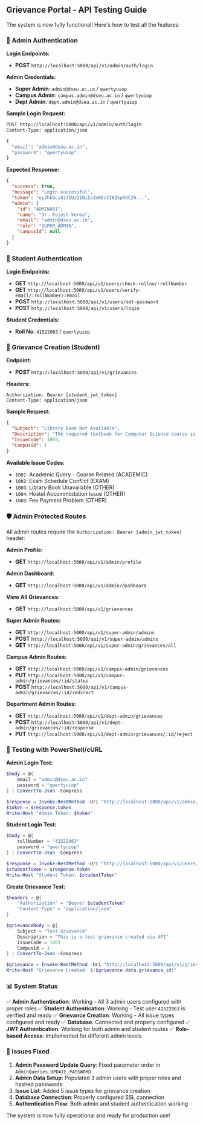 ## Grievance Portal - API Testing Guide

The system is now fully functional! Here's how to test all the features:

### 🔑 Admin Authentication

**Login Endpoints:**
- **POST** `http://localhost:5000/api/v1/admin/auth/login`

**Admin Credentials:**
- **Super Admin**: `admin@dseu.ac.in` / `qwertyuiop`
- **Campus Admin**: `campus.admin@dseu.ac.in` / `qwertyuiop`
- **Dept Admin**: `dept.admin@dseu.ac.in` / `qwertyuiop`

**Sample Login Request:**
```bash
POST http://localhost:5000/api/v1/admin/auth/login
Content-Type: application/json

{
  "email": "admin@dseu.ac.in",
  "password": "qwertyuiop"
}
```

**Expected Response:**
```json
{
  "success": true,
  "message": "Login successful",
  "token": "eyJhbGciOiJIUzI1NiIsInR5cCI6IkpXVCJ9...",
  "admin": {
    "id": "ADMIN001",
    "name": "Dr. Rajesh Verma",
    "email": "admin@dseu.ac.in",
    "role": "SUPER_ADMIN",
    "campusId": null
  }
}
```

### 👤 Student Authentication

**Login Endpoints:**
- **GET** `http://localhost:5000/api/v1/users/check-rollno/:rollNumber`
- **GET** `http://localhost:5000/api/v1/users/verify-email/:rollNumber/:email`
- **POST** `http://localhost:5000/api/v1/users/set-password`
- **POST** `http://localhost:5000/api/v1/users/login`

**Student Credentials:**
- **Roll No**: `41522063` / `qwertyuiop`

### 📝 Grievance Creation (Student)

**Endpoint:**
- **POST** `http://localhost:5000/api/v1/grievances`

**Headers:**
```
Authorization: Bearer [student_jwt_token]
Content-Type: application/json
```

**Sample Request:**
```json
{
  "Subject": "Library Book Not Available",
  "Description": "The required textbook for Computer Science course is not available in the library. This is affecting my study schedule for the upcoming exams.",
  "IssueCode": 1003,
  "CampusId": 1
}
```

**Available Issue Codes:**
- `1001`: Academic Query - Course Related (ACADEMIC)
- `1002`: Exam Schedule Conflict (EXAM)
- `1003`: Library Book Unavailable (OTHER)
- `1004`: Hostel Accommodation Issue (OTHER)
- `1005`: Fee Payment Problem (OTHER)

### 🛡️ Admin Protected Routes

All admin routes require the `Authorization: Bearer [admin_jwt_token]` header:

**Admin Profile:**
- **GET** `http://localhost:5000/api/v1/admin/profile`

**Admin Dashboard:**
- **GET** `http://localhost:5000/api/v1/admin/dashboard`

**View All Grievances:**
- **GET** `http://localhost:5000/api/v1/grievances`

**Super Admin Routes:**
- **GET** `http://localhost:5000/api/v1/super-admin/admins`
- **POST** `http://localhost:5000/api/v1/super-admin/admins`
- **GET** `http://localhost:5000/api/v1/super-admin/grievances/all`

**Campus Admin Routes:**
- **GET** `http://localhost:5000/api/v1/campus-admin/grievances`
- **PUT** `http://localhost:5000/api/v1/campus-admin/grievances/:id/status`
- **POST** `http://localhost:5000/api/v1/campus-admin/grievances/:id/redirect`

**Department Admin Routes:**
- **GET** `http://localhost:5000/api/v1/dept-admin/grievances`
- **POST** `http://localhost:5000/api/v1/dept-admin/grievances/:id/response`
- **PUT** `http://localhost:5000/api/v1/dept-admin/grievances/:id/reject`

### 🧪 Testing with PowerShell/cURL

**Admin Login Test:**
```powershell
$body = @{
    email = "admin@dseu.ac.in"
    password = "qwertyuiop"
} | ConvertTo-Json -Compress

$response = Invoke-RestMethod -Uri "http://localhost:5000/api/v1/admin/auth/login" -Method POST -Body $body -ContentType "application/json"
$token = $response.token
Write-Host "Admin Token: $token"
```

**Student Login Test:**
```powershell
$body = @{
    rollNumber = "41522063"
    password = "qwertyuiop"
} | ConvertTo-Json -Compress

$response = Invoke-RestMethod -Uri "http://localhost:5000/api/v1/users/login" -Method POST -Body $body -ContentType "application/json"
$studentToken = $response.token
Write-Host "Student Token: $studentToken"
```

**Create Grievance Test:**
```powershell
$headers = @{
    "Authorization" = "Bearer $studentToken"
    "Content-Type" = "application/json"
}

$grievanceBody = @{
    Subject = "Test Grievance"
    Description = "This is a test grievance created via API"
    IssueCode = 1003
    CampusId = 1
} | ConvertTo-Json -Compress

$grievance = Invoke-RestMethod -Uri "http://localhost:5000/api/v1/grievances" -Method POST -Body $grievanceBody -Headers $headers
Write-Host "Grievance Created: $($grievance.data.grievance_id)"
```

### 📊 System Status

✅ **Admin Authentication**: Working - All 3 admin users configured with proper roles
✅ **Student Authentication**: Working - Test user `41522063` is verified and ready
✅ **Grievance Creation**: Working - All issue types configured and ready
✅ **Database**: Connected and properly configured
✅ **JWT Authentication**: Working for both admin and student routes
✅ **Role-based Access**: Implemented for different admin levels

### 🔧 Issues Fixed

1. **Admin Password Update Query**: Fixed parameter order in `AdminQueries.UPDATE_PASSWORD`
2. **Admin Data Setup**: Populated 3 admin users with proper roles and hashed passwords
3. **Issue List**: Added 5 issue types for grievance creation
4. **Database Connection**: Properly configured SSL connection
5. **Authentication Flow**: Both admin and student authentication working

The system is now fully operational and ready for production use!
